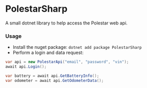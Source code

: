 # PolestarSharp
A small dotnet library to help access the Polestar web api.

### Usage

- Install the nuget package: `dotnet add package PolestarSharp`
- Perform a login and data request:
```c#
var api = new PolestarApi("email", "password", "vin");
await api.Login();

var battery = await api.GetBatteryInfo();
var odometer = await api.GetOdometerData();
```
